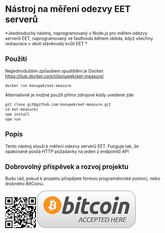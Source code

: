 # Nástroj na měření odezvy EET serverů
*Jeednoduchý nástroj, naprogramovaný v Node.js pro měření odezvy serverů EET, naprogramovaný ve fastfoodu během oběda, když všechny restaurace v okolí stávkovaly kvůli EET *

## Použití ##

Nejjednodušším způsobem spuštštění je Docker:
https://hub.docker.com/r/konupek/eet-measure/

    docker run konupek/eet-measure

Alternativně je možné použít přímo zdrojové kódy uvedené zde

    git clone git@github.com:konupek/eet-measure.git
    cd eet-measure/
    npm install
    npm run

## Popis ##
Tento nástroj slouží k měření odezvy serverů EET. Funguje tak, že opakovaně posílá HTTP požadavky na jeden z endpointů API

## Dobrovolný příspěvek a rozvoj projektu ##
Budu rád, pokud k projektu přispějete formou programátorské pomoci, nebo drobného BitCoinu.

![alt text](https://github.com/konupek/eet-measure/raw/master/qr.png "QR")
![alt text](https://github.com/konupek/eet-measure/raw/master/bc.jpg "QR")
